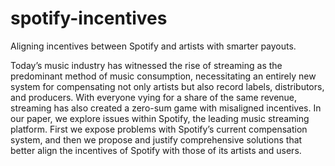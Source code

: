 # spotify-incentives
Aligning incentives between Spotify and artists with smarter payouts.

Today’s music industry has witnessed the rise of streaming as the predominant method of music consumption, necessitating an entirely new system for compensating not only artists but also record labels, distributors, and producers. With everyone vying for a share of the same revenue, streaming has also created a zero-sum game with misaligned incentives. In our paper, we explore issues within Spotify, the leading music streaming platform. First we expose problems with Spotify’s current compensation system, and then we propose and justify comprehensive solutions that better align the incentives of Spotify with those of its artists and users.
